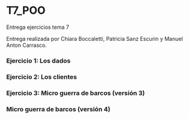 # T7_POO
Entrega ejercicios tema 7

Entrega realizada por Chiara Boccaletti, Patricia Sanz Escurin y Manuel Anton Carrasco.

### Ejercicio 1: Los dados
### Ejercicio 2: Los clientes
### Ejercicio 3: Micro guerra de barcos (versión 3)
### Micro guerra de barcos (versión 4)
